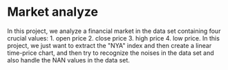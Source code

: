 # Market analyze
 In this project, we analyze a financial market in the data set containing four crucial values: 1. open price 2. close price 3. high price 4. low price. In this project, we just want to extract the "NYA" index and then create a linear time-price chart, and then try to recognize the noises in the data set and also handle the NAN values in the data set.
